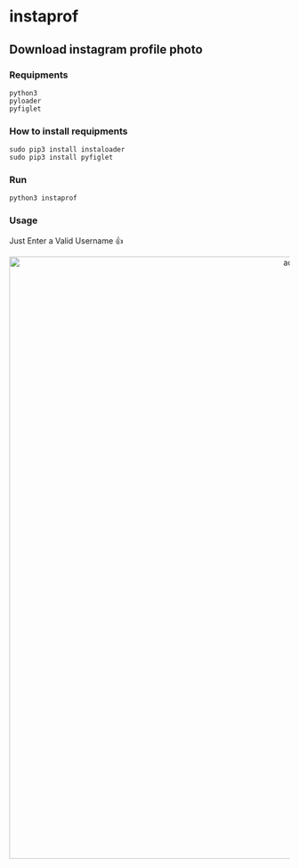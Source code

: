 # instaprof
Download instagram profile photo 
----------------------------------
### Requipments
```
python3
pyloader
pyfiglet
```
### How to install requipments
```
sudo pip3 install instaloader
sudo pip3 install pyfiglet
```
### Run
```
python3 instaprof
```
### Usage
Just Enter a Valid Username :+1:
<p align="center">
  <img src="http://s10.picofile.com/file/8406640818/Capture.PNG" width="1080" alt="accessibility text">
</p>
